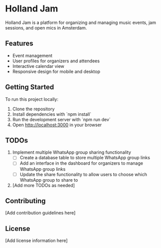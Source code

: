 # Holland Jam

Holland Jam is a platform for organizing and managing music events, jam sessions, and open mics in Amsterdam.

## Features

- Event management
- User profiles for organizers and attendees
- Interactive calendar view
- Responsive design for mobile and desktop

## Getting Started

To run this project locally:

1. Clone the repository
2. Install dependencies with \`npm install\`
3. Run the development server with \`npm run dev\`
4. Open [http://localhost:3000](http://localhost:3000) in your browser

## TODOs

1. Implement multiple WhatsApp group sharing functionality
   - [ ] Create a database table to store multiple WhatsApp group links
   - [ ] Add an interface in the dashboard for organizers to manage WhatsApp group links
   - [ ] Update the share functionality to allow users to choose which WhatsApp group to share to

2. [Add more TODOs as needed]

## Contributing

[Add contribution guidelines here]

## License

[Add license information here]

